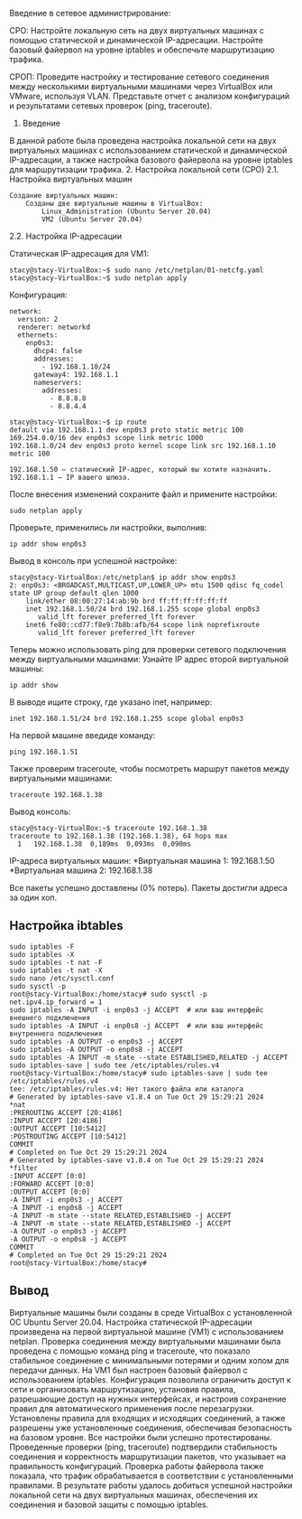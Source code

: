Введение в сетевое администрирование:  
 
СРО: Настройте локальную сеть на двух виртуальных машинах с помощью статической и динамической IP-адресации. Настройте базовый файервол на уровне iptables и обеспечьте маршрутизацию трафика.  
 
СРОП: Проведите настройку и тестирование сетевого соединения между несколькими виртуальными машинами через VirtualBox или VMware, используя VLAN. Представьте отчет с анализом конфигураций и результатами сетевых проверок (ping, traceroute).

1. Введение

В данной работе была проведена настройка локальной сети на двух виртуальных машинах с использованием статической и динамической IP-адресации, а также настройка базового файервола на уровне iptables для маршрутизации трафика.
2. Настройка локальной сети (СРО)
2.1. Настройка виртуальных машин

    Создание виртуальных машин:
        Созданы две виртуальные машины в VirtualBox:
            Linux_Administration (Ubuntu Server 20.04)
            VM2 (Ubuntu Server 20.04)



2.2. Настройка IP-адресации

Статическая IP-адресация для VM1:

```console
stacy@stacy-VirtualBox:~$ sudo nano /etc/netplan/01-netcfg.yaml
stacy@stacy-VirtualBox:~$ sudo netplan apply
```
Конфигурация:

```console
network:
  version: 2
  renderer: networkd
  ethernets:
    enp0s3:
      dhcp4: false
      addresses:
        - 192.168.1.10/24
      gateway4: 192.168.1.1
      nameservers:
        addresses:
          - 8.8.8.8
          - 8.8.4.4
```

```console
stacy@stacy-VirtualBox:~$ ip route
default via 192.168.1.1 dev enp0s3 proto static metric 100 
169.254.0.0/16 dev enp0s3 scope link metric 1000 
192.168.1.0/24 dev enp0s3 proto kernel scope link src 192.168.1.10 metric 100
```
```
192.168.1.50 — статический IP-адрес, который вы хотите назначить.
192.168.1.1 — IP вашего шлюза.
```

После внесения изменений сохраните файл и примените настройки:
```
sudo netplan apply
```

Проверьте, применились ли настройки, выполнив:
```
ip addr show enp0s3
```

Вывод в консоль при успешной настройке: 
```
stacy@stacy-VirtualBox:/etc/netplan$ ip addr show enp0s3
2: enp0s3: <BROADCAST,MULTICAST,UP,LOWER_UP> mtu 1500 qdisc fq_codel state UP group default qlen 1000
    link/ether 08:00:27:14:ab:9b brd ff:ff:ff:ff:ff:ff
    inet 192.168.1.50/24 brd 192.168.1.255 scope global enp0s3
       valid_lft forever preferred_lft forever
    inet6 fe80::cd77:f8e9:7b8b:afb/64 scope link noprefixroute 
       valid_lft forever preferred_lft forever
```

Теперь можно использовать ping для проверки сетевого подключения между виртуальными машинами:
Узнайте IP адрес второй виртуальной машины:
```
ip addr show
```

В выводе ищите строку, где указано inet, например:
```
inet 192.168.1.51/24 brd 192.168.1.255 scope global enp0s3
```

На первой машине введиде команду:
```
ping 192.168.1.51
```

Также проверим traceroute, чтобы посмотреть маршрут пакетов между виртуальными машинами: 
```
traceroute 192.168.1.38
```

Вывод консоль: 
```
stacy@stacy-VirtualBox:~$ traceroute 192.168.1.38
traceroute to 192.168.1.38 (192.168.1.38), 64 hops max
  1   192.168.1.38  0,189ms  0,093ms  0,090ms 
```

IP-адреса виртуальных машин:
*Виртуальная машина 1: 192.168.1.50
*Виртуальная машина 2: 192.168.1.38

Все пакеты успешно доставлены (0% потерь).
Пакеты достигли адреса за один хоп.

## Настройка ibtables 
```
sudo iptables -F
sudo iptables -X
sudo iptables -t nat -F
sudo iptables -t nat -X
sudo nano /etc/sysctl.conf
sudo sysctl -p
root@stacy-VirtualBox:/home/stacy# sudo sysctl -p
net.ipv4.ip_forward = 1
sudo iptables -A INPUT -i enp0s3 -j ACCEPT  # или ваш интерфейс внешнего подключения
sudo iptables -A INPUT -i enp0s8 -j ACCEPT  # или ваш интерфейс внутреннего подключения
sudo iptables -A OUTPUT -o enp0s3 -j ACCEPT
sudo iptables -A OUTPUT -o enp0s8 -j ACCEPT
sudo iptables -A INPUT -m state --state ESTABLISHED,RELATED -j ACCEPT
sudo iptables-save | sudo tee /etc/iptables/rules.v4
root@stacy-VirtualBox:/home/stacy# sudo iptables-save | sudo tee /etc/iptables/rules.v4
tee: /etc/iptables/rules.v4: Нет такого файла или каталога
# Generated by iptables-save v1.8.4 on Tue Oct 29 15:29:21 2024
*nat
:PREROUTING ACCEPT [20:4186]
:INPUT ACCEPT [20:4186]
:OUTPUT ACCEPT [10:5412]
:POSTROUTING ACCEPT [10:5412]
COMMIT
# Completed on Tue Oct 29 15:29:21 2024
# Generated by iptables-save v1.8.4 on Tue Oct 29 15:29:21 2024
*filter
:INPUT ACCEPT [0:0]
:FORWARD ACCEPT [0:0]
:OUTPUT ACCEPT [0:0]
-A INPUT -i enp0s3 -j ACCEPT
-A INPUT -i enp0s8 -j ACCEPT
-A INPUT -m state --state RELATED,ESTABLISHED -j ACCEPT
-A INPUT -m state --state RELATED,ESTABLISHED -j ACCEPT
-A OUTPUT -o enp0s3 -j ACCEPT
-A OUTPUT -o enp0s8 -j ACCEPT
COMMIT
# Completed on Tue Oct 29 15:29:21 2024
root@stacy-VirtualBox:/home/stacy# 
```
## Вывод

Виртуальные машины были созданы в среде VirtualBox с установленной ОС Ubuntu Server 20.04. Настройка статической IP-адресации произведена на первой виртуальной машине (VM1) с использованием netplan.
Проверка соединения между виртуальными машинами была проведена с помощью команд ping и traceroute, что показало стабильное соединение с минимальными потерями и одним хопом для передачи данных.
На VM1 был настроен базовый файервол с использованием iptables. Конфигурация позволила ограничить доступ к сети и организовать маршрутизацию, установив правила, разрешающие доступ на нужных интерфейсах, и настроив сохранение правил для автоматического применения после перезагрузки.
Установлены правила для входящих и исходящих соединений, а также разрешены уже установленные соединения, обеспечивая безопасность на базовом уровне.
Все настройки были успешно протестированы. Проведенные проверки (ping, traceroute) подтвердили стабильность соединения и корректность маршрутизации пакетов, что указывает на правильность конфигураций.
Проверка работы файервола также показала, что трафик обрабатывается в соответствии с установленными правилами.
В результате работы удалось добиться успешной настройки локальной сети на двух виртуальных машинах, обеспечения их соединения и базовой защиты с помощью iptables.
